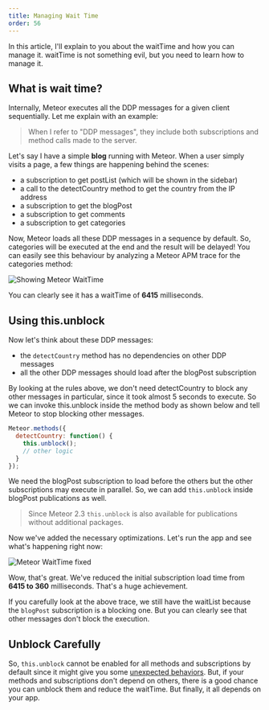 ```yaml
---
title: Managing Wait Time
order: 56
---
```


 In this article, I'll explain to you about the waitTime and how you can manage it. waitTime is not something evil, but you need to learn how to manage it.

## What is wait time?

Internally, Meteor executes all the DDP messages for a given client sequentially. Let me explain with an example:

> When I refer to "DDP messages", they include both subscriptions and method calls made to the server.

Let's say I have a simple **blog** running with Meteor. When a user simply visits a page, a few things are happening behind the scenes:

* a subscription to get postList (which will be shown in the sidebar)
* a call to the detectCountry method to get the country from the IP address
* a subscription to get the blogPost
* a subscription to get comments
* a subscription to get categories

Now, Meteor loads all these DDP messages in a sequence by default. So, categories will be executed at the end and the result will be delayed!
You can easily see this behaviour by analyzing a Meteor APM trace for the categories method:

![Showing Meteor WaitTime](https://cldup.com/CBdwsq8BYo.png)

You can clearly see it has a waitTime of **6415** milliseconds.

## Using this.unblock

Now let's think about these DDP messages:

* the `detectCountry` method has no dependencies on other DDP messages
* all the other DDP messages should load after the blogPost subscription

By looking at the rules above, we don't need detectCountry to block any other messages in particular, since it took almost 5 seconds to execute.
So we can invoke this.unblock inside the method body as shown below and tell Meteor to stop blocking other messages.

~~~js
Meteor.methods({
  detectCountry: function() {
    this.unblock();
    // other logic
  }
});
~~~

We need the blogPost subscription to load before the others but the other subscriptions may execute in parallel. So, we can add `this.unblock` inside blogPost publications as well.

> Since Meteor 2.3 `this.unblock` is also available for publications without additional packages.

Now we've added the necessary optimizations. Let's run the app and see what's happening right now:

![Meteor WaitTime fixed](https://cldup.com/Zt3IGxMD0n.png)

Wow, that's great. We've reduced the initial subscription load time from **6415 to 360** milliseconds. That's a huge achievement.

If you carefully look at the above trace, we still have the waitList because the `blogPost` subscription is a blocking one. But you can clearly see that other messages don't block the execution.

## Unblock Carefully

So, `this.unblock` cannot be enabled for all methods and subscriptions by default since it might give you some [unexpected behaviors](https://meteorhacks.com/understanding-meteor-wait-time-and-this-unblock.html#why-thisunblock-does-not-always-work). But, if your methods and subscriptions don't depend on others, there is a good chance you can unblock them and reduce the waitTime. But finally, it all depends on your app.
